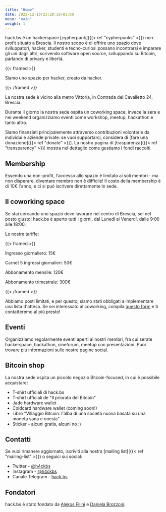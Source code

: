 ```yaml
---
title: "Home"
date: 2022-12-15T23:28:32+01:00
menu: "main"
weight: 1
---
```


hack.bs è un hackerspace [cypherpunk]({{< ref "cypherpunks" >}}) non-profit situato a Brescia. Il nostro scopo è di offrire uno spazio dove sviluppatori, hacker, studenti e tecno-curiosi possano incontrarsi e imparare gli uni dagli altri, scrivendo software open source, sviluppando su Bitcoin, parlando di privacy e libertá.

{{< framed >}}

Siamo uno spazio per hacker, creato da hacker.

{{< /framed >}}

La nostra sede è vicino alla metro Vittoria, in Contrada del Cavalletto 24, Brescia.

Durante il giorno la nostra sede ospita un coworking space, invece la sera e nei weekend organizziamo eventi come workshop, meetup, hackathon e tanto altro.

Siamo finanziati principalemente attraverso contribuzioni volontarie da individui e aziende private: se vuoi supportarci, considera di [fare una donazione]({{< ref "donate" >}}).
La nostra pagina di [trasparenza]({{< ref "transparency" >}}) mostra nel dettaglio come gestiamo i fondi raccolti.

## Membership

Essendo una non-profit, l'accesso allo spazio è limitato ai soli membri - ma non disperare, diventare membro non è difficile! Il costo della membership è di 10€ l'anno, e ci si puó iscrivere direttamente in sede.

## Il coworking space

Se stai cercando uno spazio dove lavorare nel centro di Brescia, sei nel posto giusto! hack.bs è aperto tutti i giorni, dal Lunedí al Venerdí, dalle 9:00 alle 18:00.

Le nostre tariffe:

{{< framed >}}

Ingresso giornaliero: 15€

Carnet 5 ingressi giornalieri: 50€

Abbonamento mensile: 120€

Abbonamento trimestrale: 300€

{{< /framed >}}

Abbiamo posti limitati, e per questo, siamo stati obbligati a implementare una lista d'attesa. Se sei interessato al coworking, compila [questo form](https://forms.hack.bs.it/form/5V9yVl) e ti contatteremo al piú presto!

## Eventi

Organizziamo regolarmente eventi aperti ai nostri membri, fra cui serate hackerspace, hackathon, cineforum, meetup con presentazioni. Puoi trovare piú informazioni sulle nostre pagine social.

## Bitcoin shop

La nostra sede ospita un piccolo negozio Bitcoin-focused, in cui è possibile acquistare:
- T-shirt ufficiali di hack.bs
- T-shirt ufficiali de "Il priorato del Bitcoin"
- Jade hardware wallet
- Coldcard hardware wallet (coming soon!)
- Libro "Villaggio Bitcoin: l'alba di una societá nuova basata su una moneta sana e onesta"
- Sticker - alcuni gratis, alcuni no :)

## Contatti

Se vuoi rimanere aggiornato, iscriviti alla nostra [mailing list]({{< ref "mailing-list" >}}) o seguici sui social:

- Twitter - [@h4ckbs](https://twitter.com/h4ckbs)
- Instagram - [@h4ckbs](https://instagram.com/h4ckbs)
- Canale Telegram - [hack.bs](https://t.me/h4ckbs)

## Fondatori

hack.bs è stato fondato da [Alekos Filini](https://twitter.com/afilini) e [Daniela Brozzoni](https://twitter.com/danielabrozzoni).

